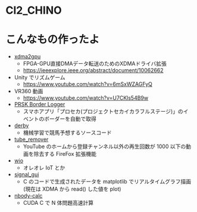 # Cl2_CHINO

# こんなもの作ったよ
- [xdma2gpu](https://github.com/2clchino/xdma2gpu)
  - FPGA-GPU直接DMAデータ転送のためのXDMAドライバ拡張
  - https://ieeexplore.ieee.org/abstract/document/10062662
- Unity でリズムゲーム
  - https://www.youtube.com/watch?v=6mSxWZAGFyQ
- VR360 動画
  - https://www.youtube.com/watch?v=U7CKls54B9w
- [PRSK Border Logger](https://github.com/2clchino/prsk_logger)
  - スマホアプリ「プロセカ(プロジェクトセカイカラフルステージ)」のイベントのボーダーを自動で取得
- [derby](https://github.com/2clchino/derby)
  - 機械学習で競馬予想するソースコード
- [tube_remover](https://github.com/2clchino/tube_remover)
  - YouTube のホームから登録チャンネル以外の再生回数が 1000 以下の動画を除去する FireFox 拡張機能
- [wio](https://github.com/2clchino/wio)
  - オレオレ IoT とか
- [signal_gui](https://github.com/2clchino/signal_gui)
  - C のコードで生成されたデータを matplotlib でリアルタイムグラフ描画 (現在は XDMA から read() した値を plot)
- [nbody-calc](https://github.com/2clchino/nbody-calc)
  - CUDA C で N 体問題高速計算
